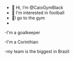 - 👋 Hi, I’m @CaioGymBlack
- 👀 I'm interested in football
- 💞️I go to the gym
- 
-I'm a goalkeeper

-I'm a Corinthian

-my team is the biggest in Brazil



